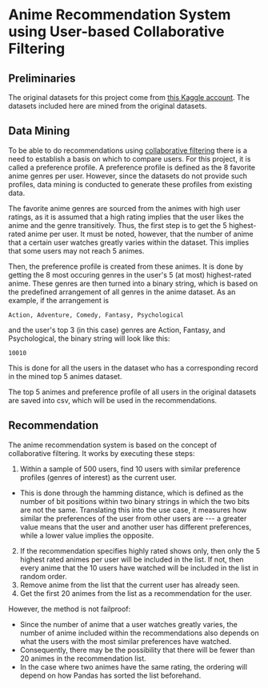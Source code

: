 # Anime Recommendation System using User-based Collaborative Filtering

## Preliminaries
The original datasets for this project come from [this Kaggle account](https://www.kaggle.com/datasets/CooperUnion/anime-recommendations-database). The datasets included here are mined from the original datasets.

## Data Mining
To be able to do recommendations using [collaborative filtering](https://builtin.com/data-science/collaborative-filtering-recommender-system) there is a need to establish a basis on which to compare users. For this project, 
it is called a preference profile. A preference profile is defined as the 8 favorite anime genres per user. However, since the datasets do not provide such profiles, data mining is conducted to generate these profiles from existing data.

The favorite anime genres are sourced from the animes with high user ratings, as it is assumed that a high rating implies that the user likes the anime and the genre transitively. Thus, the first step is to get the 5 highest-rated anime per user. It must be noted, however, that the number of anime that a certain user watches greatly varies within the dataset. This implies that some users may not reach 5 animes.

Then, the preference profile is created from these animes. It is done by getting the 8 most occuring genres in the user's 5 (at most) highest-rated anime. These genres are then turned into a binary string, which is based on the predefined arrangement of all genres in the anime dataset. As an example, if the arrangement is

    Action, Adventure, Comedy, Fantasy, Psychological

and the user's top 3 (in this case) genres are Action, Fantasy, and Psychological, the binary string will look like this:

    10010
    
This is done for all the users in the dataset who has a corresponding record in the mined top 5 animes dataset. 

The top 5 animes and preference profile of all users in the original datasets are saved into csv, which will be used in the recommendations.


## Recommendation

The anime recommendation system is based on the concept of collaborative filtering. It works by executing these steps:

1. Within a sample of 500 users, find 10 users with similar preference profiles (genres of interest) as the current user.
  - This is done through the hamming distance, which is defined as the number of bit positions within two binary strings in which the two bits are not the same. Translating this into the use case, it measures how similar the preferences of the user from other users are --- a greater value means that the user and another user has different preferences, while a lower value implies the opposite.
2. If the recommendation specifies highly rated shows only, then only the 5 highest rated animes per user will be included in the list. If not, then every anime that the 10 users have watched will be included in the list in random order.
3. Remove anime from the list that the current user has already seen.
4. Get the first 20 animes from the list as a recommendation for the user.
 
However, the method is not failproof:

- Since the number of anime that a user watches greatly varies, the number of anime included within the recommendations also depends on what the users with the most similar preferences have watched.
- Consequently, there may be the possibility that there will be fewer than 20 animes in the recommendation list.
- In the case where two animes have the same rating, the ordering will depend on how Pandas has sorted the list beforehand.
